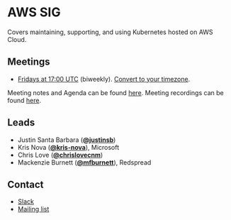 <!---
This is an autogenerated file!

Please do not edit this file directly, but instead make changes to the
sigs.yaml file in the project root.

To understand how this file is generated, see generator/README.md.
-->
# AWS SIG

Covers maintaining, supporting, and using Kubernetes hosted on AWS Cloud.

## Meetings
* [Fridays at 17:00 UTC](https://zoom.us/my/k8ssigaws) (biweekly). [Convert to your timezone](http://www.thetimezoneconverter.com/?t=17:00&tz=UTC).

Meeting notes and Agenda can be found [here](https://docs.google.com/document/d/1-i0xQidlXnFEP9fXHWkBxqySkXwJnrGJP9OGyP2_P14/edit).
Meeting recordings can be found [here]().

## Leads
* Justin Santa Barbara (**[@justinsb](https://github.com/justinsb)**)
* Kris Nova (**[@kris-nova](https://github.com/kris-nova)**), Microsoft
* Chris Love (**[@chrislovecnm](https://github.com/chrislovecnm)**)
* Mackenzie Burnett (**[@mfburnett](https://github.com/mfburnett)**), Redspread

## Contact
* [Slack](https://kubernetes.slack.com/messages/sig-aws)
* [Mailing list](https://groups.google.com/forum/#!forum/kubernetes-sig-aws)

<!-- BEGIN CUSTOM CONTENT -->

<!-- END CUSTOM CONTENT -->
